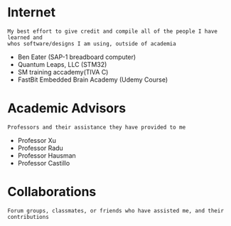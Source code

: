 # Internet 
	My best effort to give credit and compile all of the people I have learned and
	whos software/designs I am using, outside of academia
- Ben Eater (SAP-1 breadboard computer)
- Quantum Leaps, LLC (STM32)
- SM training accademy(TIVA C)
- FastBit Embedded Brain Academy (Udemy Course)
# Academic Advisors
	Professors and their assistance they have provided to me
- Professor Xu
- Professor Radu
- Professor Hausman
- Professor Castillo

# Collaborations
	Forum groups, classmates, or friends who have assisted me, and their contributions